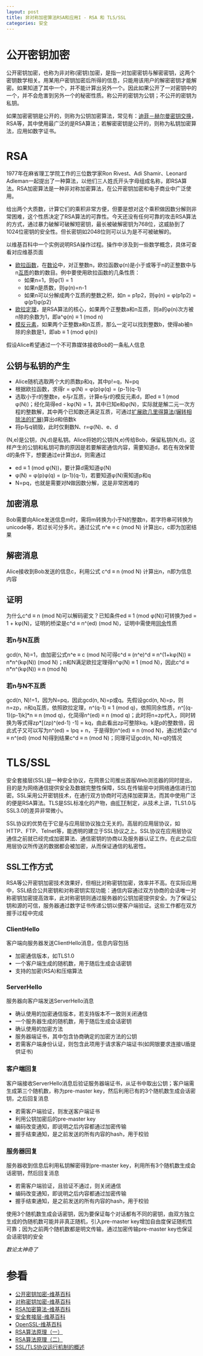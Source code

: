 ```yaml
---
layout: post
title: 非对称加密算法RSA和应用I - RSA 和 TLS/SSL
categories: 安全
---
```


# 公开密钥加密
公开密钥加密，也称为非对称(密钥)加密，是指一对加密密钥与解密密钥，这两个密钥数学相关。用某用户密钥加密后所得的信息，只能用该用户的解密密钥才能解密。如果知道了其中一个，并不能计算出另外一个。因此如果公开了一对密钥中的一个，并不会危害到另外一个的秘密性质。称公开的密钥为公钥；不公开的密钥为私钥。

如果加密密钥是公开的，则称为公钥加密算法，常见有：[迪菲－赫尔曼密钥交换][d-h]，RSA等，其中使用最广泛的是RSA算法；若解密密钥是公开的，则称为私钥加密算法，应用如数字证书。

# RSA
1977年在麻省理工学院工作的三位数学家Ron Rivest、Adi Shamir、Leonard Adleman一起提出了一种算法，以他们三人姓氏开头字母组成名称，即RSA算法。RSA加密算法是一种非对称加密算法，在公开密钥加密和电子商业中广泛使用。

给出两个大质数，计算它们的乘积非常方便，但要是想对这个乘积做因数分解则非常困难，这个性质决定了RSA算法的可靠性。今天还没有任何可靠的攻击RSA算法的方式，通过暴力破解可破解短密钥，最长被破解密钥为768位，这威胁到了1024位密钥的安全性。但长密钥如2048位则可以认为是不可被破解的。

以维基百科中一个实例说明RSA操作过程。操作中涉及到一些数学概念，具体可查看对应维基页面

+ [欧拉函数][EulerF]，在[数论][num]中，对正整数n，欧拉函数φ(n)是小于或等于n的正整数中与n[互质][prime]的数的数目。例中要使用欧拉函数的几条性质：
  + 如果n=1，则φ(1) = 1
  + 如果n是质数，则φ(n)=n-1
  + 如果n可以分解成两个互质的整数之积，如n = p1p2，则φ(n) = φ(p1p2) = φ(p1)φ(p2)
+ [欧拉定理][EulerL]，是RSA算法的核心，如果两个正整数a和n互质，则a的φ(n)次方被n除的余数为1，即a^φ(n) ≡ 1 (mod n)
+ [模反元素][rmod]，如果两个正整数a和n互质，那么一定可以找到整数b，使得ab被n除的余数是1，即ab ≡ 1 (mod φ(n))

假设Alice希望通过一个不可靠媒体接收Bob的一条私人信息

## 公钥与私钥的产生
+ Alice随机选取两个大的质数p和q，其中p!=q，N=pq
+ 根据欧拉函数，求得r = φ(N) = φ(p)φ(q) = (p-1)(q-1)
+ 选取小于r的整数e，e与r互质，计算e与r的模反元素d，即ed ≡ 1 (mod φ(N))；经化简得ed - kφ(N) = 1，其中已知e和φ(N)，实际就是解二元一次方程的整数解，其中两个已知数还满足互质，可通过[扩展欧几里得算法(辗转相除法的扩展)][gcd]算出d和倍数k
+ 将p与q销毁，此时仅剩数N、r=φ(N)、e、d

(N,e)是公钥，(N,d)是私钥。Alice将她的公钥(N,e)传给Bob，保留私钥(N,d)。这样产生的公钥和私钥可靠的原因是若要解密通信内容，需要知道d，若在有效保管d的条件下，想要通过e计算出d，则需通过

+ ed ≡ 1 (mod φ(N))，要计算d需知道φ(N)
+ φ(N) = φ(p)φ(q) = (p-1)(q-1)，若要知道φ(N)需知道p和q
+ N=pq，也就是需要对N做因数分解，这是非常困难的

## 加密消息
Bob需要向Alice发送信息m时，需将m转换为小于N的整数n，若字符串可转换为unicode等，若过长可分多片。通过公式 n^e ≡ c (mod N) 计算出c，c即为加密结果

## 解密消息
Alice接收到Bob发送的信息c，利用公式 c^d ≡ n (mod N) 计算出n，n即为信息内容

## 证明
为什么c^d ≡ n (mod N)可以解码密文？已知条件ed ≡ 1 (mod φ(N))可转换为ed = 1 + kφ(N)，证明的桥梁是c^d  ≡ n^(ed) (mod N)，证明中需使用[同余][mod]性质

### 若n与N互质
gcd(n, N)=1，由加密公式n^e ≡ c (mod N)可得c^d ≡ (n^e)^d ≡ n^(1+kφ(N)) ≡ n\*n^(kφ(N)) (mod N)；n和N满足欧拉定理得n^φ(N) ≡ 1 (mod N)，因此c^d ≡ n\*n^(kφ(N)) ≡ n (mod N)

### 若n与N不互质
gcd(n, N)!=1，因为N=pq，因此gcd(n, N)=p或q。先假设gcd(n, N)=p，则n=zp，n和q互质，依照欧拉定理，n^(q-1) ≡ 1 (mod q)，依照同余性质，n^\[(q-1)(p-1)k\]\*n ≡ n (mod q)，化简得n^(ed) ≡ n (mod q)；此时将n=zp代入，同时转换为等式得zp\*\[(zp)^(ed-1) -1\] = kq，由此看出zp可整除kq，k是p的整数倍，因此式子又可以写为n^(ed) = lpq + n，于是得到n^(ed) ≡ n (mod N)，通过桥梁c^d  ≡ n^(ed) (mod N)得到结果c^d ≡ n (mod N)；同理可证gcd(n, N)=q的情况

# TLS/SSL
安全套接层(SSL)是一种安全协议，在网景公司推出首版Web浏览器的同时提出，目的是为网络通信提供安全及数据完整性保障，SSL在传输层中对网络通信进行加密。SSL采用公开密钥技术，在通行双方协商时可选择加密算法，而其中使用广泛的便是RSA算法。TLS是SSL标准化的产物，由[IETF][ietf]制定，从技术上讲，TLS1.0与SSL3.0的差异非常微小。

SSL协议的优势在于它是与应用层协议独立无关的。高层的应用层协议，如HTTP、FTP、Telnet等，能透明的建立于SSL协议之上。SSL协议在应用层协议通信之前就已经完成加密算法、通信密钥的协商以及服务器认证工作。在此之后应用层协议所传送的数据都会被加密，从而保证通信的私密性。

## SSL工作方式
RSA等公开密钥加密技术效果好，但相比对称密钥加密，效率并不高。在实际应用中，SSL结合公共密钥和对称密钥实现功能：通信内容通过双方协商的会话唯一对称密钥加密提高效率，此对称密钥则通过服务器的公钥加密提供安全。为了保证公钥和源的可信，服务器通过数字证书传递公钥以便客户端验证。这些工作都在双方握手过程中完成

### ClientHello
客户端向服务器发送ClientHello消息，信息内容包括

+ 加密通信版本，如TLS1.0
+ 一个客户端生成的随机数，用于随后生成会话密钥
+ 支持的加密(RSA)和压缩算法

### ServerHello
服务器向客户端发送ServerHello消息

+ 确认使用的加密通信版本，若支持版本不一致则关闭通信
+ 一个服务器生成的随机数，用于随后生成会话密钥
+ 确认使用的加密方法
+ 服务器端证书，其中包含协商确定的加密方法的公钥
+ 若需客户端身份认证，则包含此项用于请求客户端证书(如网银要求连接U盾提供证书)

### 客户端回复
客户端接收ServerHello消息后验证服务器端证书，从证书中取出公钥；客户端需生成第三个随机数，称为pre-master key，然后利用已有的3个随机数生成会话密钥，之后回复消息

+ 若需客户端验证，则发送客户端证书
+ 利用公钥加密后的pre-master key
+ 编码改变通知，即说明之后内容都通过加密传输
+ 握手结束通知，是之前发送的所有内容的hash，用于校验

### 服务器回复
服务器收到信息后利用私钥解密得到pre-master key，利用所有3个随机数生成会话密钥，然后回复消息

+ 若需客户端验证，且验证不通过，则关闭通信
+ 编码改变通知，即说明之后内容都通过加密传输
+ 握手结束通知，是之前发送的所有内容的hash，用于校验

使用3个随机数生成会话密钥，因为要保证每个对话都有不同的密钥，由双方独立生成的伪随机数可能并非真正随机，引入pre-master key增加自由度保证随机性可靠；因为之前两个随机数都是明文传输，通过加密传输pre-master key也保证会话密钥的安全

*数论太神奇了*

# 参看
+ [公开密钥加密-维基百科](http://zh.wikipedia.org/wiki/%E5%85%AC%E5%BC%80%E5%AF%86%E9%92%A5 "公开密钥加密")
+ [对称密钥加密-维基百科](http://zh.wikipedia.org/wiki/%E5%B0%8D%E7%A8%B1%E5%AF%86%E9%91%B0%E5%8A%A0%E5%AF%86 "对称密钥加密")
+ [RSA加密算法-维基百科](http://zh.wikipedia.org/wiki/RSA%E5%8A%A0%E5%AF%86%E6%BC%94%E7%AE%97%E6%B3%95 "RSA加密算法")
+ [安全套接层-维基百科](http://zh.wikipedia.org/zh-cn/%E5%AE%89%E5%85%A8%E5%A5%97%E6%8E%A5%E5%B1%82 "安全套接层")
+ [OpenSSL-维基百科](http://zh.wikipedia.org/zh-cn/OpenSSL "OpenSSL")
+ [RSA算法原理（一）](http://www.ruanyifeng.com/blog/2013/06/rsa_algorithm_part_one.html "RSA算法原理（一）")
+ [RSA算法原理（二）](http://www.ruanyifeng.com/blog/2013/07/rsa_algorithm_part_two.html "RSA算法原理（二）")
+ [SSL/TLS协议运行机制的概述](http://www.ruanyifeng.com/blog/2014/02/ssl_tls.html "SSL/TLS协议运行机制的概述")


[d-h]: http://zh.wikipedia.org/wiki/Diffie-Hellman "迪菲－赫尔曼密钥交换"
[EulerF]: http://zh.wikipedia.org/wiki/%E6%AC%A7%E6%8B%89%E5%87%BD%E6%95%B0 "欧拉函数"
[num]: http://zh.wikipedia.org/wiki/%E6%95%B0%E8%AE%BA "数论"
[prime]: http://zh.wikipedia.org/wiki/%E4%BA%92%E8%B3%AA "互素"
[EulerL]: http://zh.wikipedia.org/wiki/%E6%AC%A7%E6%8B%89%E5%AE%9A%E7%90%86_(%E6%95%B0%E8%AE%BA) "欧拉定理(数论)"
[rmod]: http://zh.wikipedia.org/wiki/%E6%A8%A1%E5%8F%8D%E5%85%83%E7%B4%A0 "模逆元素"
[gcd]: http://zh.wikipedia.org/wiki/%E6%89%A9%E5%B1%95%E6%AC%A7%E5%87%A0%E9%87%8C%E5%BE%97%E7%AE%97%E6%B3%95 "扩展欧几里得算法"
[mod]: http://zh.wikipedia.org/wiki/%E5%90%8C%E9%A4%98 "同余"
[ietf]: http://www.ietf.org/ "互联网工程任务组"
